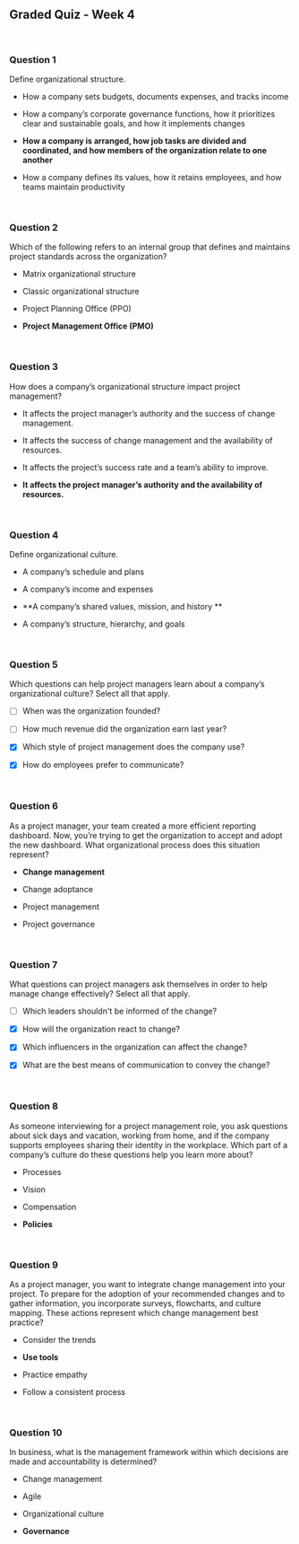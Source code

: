 ## Graded Quiz - Week 4
 
<br>

### Question 1

Define organizational structure.

- How a company sets budgets, documents expenses, and tracks income


- How a company’s corporate governance functions, how it prioritizes clear and sustainable goals, and how it implements changes


- **How a company is arranged, how job tasks are divided and coordinated, and how members of the organization relate to one another**


- How a company defines its values, how it retains employees, and how teams maintain productivity

<br>

### Question 2

Which of the following refers to an internal group that defines and maintains project standards across the organization?

- Matrix organizational structure


- Classic organizational structure


- Project Planning Office (PPO)


- **Project Management Office (PMO)**

<br>

### Question 3

How does a company’s organizational structure impact project management?

- It affects the project manager’s authority and the success of change management.


- It affects the success of change management and the availability of resources.


- It affects the project’s success rate and a team’s ability to improve.


- **It affects the project manager’s authority and the availability of resources.**

<br>

### Question 4

Define organizational culture.

- A company’s schedule and plans


- A company’s income and expenses


- **A company’s shared values, mission, and history **


- A company’s structure, hierarchy, and goals

<br>

### Question 5

Which questions can help project managers learn about a company’s organizational culture? Select all that apply.

+ [ ] When was the organization founded?

+ [ ] How much revenue did the organization earn last year?

+ [x] Which style of project management does the company use?

+ [x] How do employees prefer to communicate?

<br>

### Question 6

As a project manager, your team created a more efficient reporting dashboard. Now, you’re trying to get the organization to accept and adopt the new dashboard. What organizational process does this situation represent? 

- **Change management**


- Change adoptance


- Project management


- Project governance

<br>

### Question 7

What questions can project managers ask themselves in order to help manage change effectively? Select all that apply.

+ [ ] Which leaders shouldn't be informed of the change?

+ [x] How will the organization react to change?

+ [x] Which influencers in the organization can affect the change?

+ [x] What are the best means of communication to convey the change?

<br>

### Question 8

As someone interviewing for a project management role, you ask questions about sick days and vacation, working from home, and if the company supports employees sharing their identity in the workplace. Which part of a company’s culture do these questions help you learn more about?

- Processes


- Vision


- Compensation


- **Policies**

<br>

### Question 9

As a project manager, you want to integrate change management into your project. To prepare for the adoption of your recommended changes and to gather information, you incorporate surveys, flowcharts, and culture mapping. These actions represent which change management best practice?

- Consider the trends


- **Use tools**


- Practice empathy


- Follow a consistent process

<br>

### Question 10

In business, what is the management framework within which decisions are made and accountability is determined?

- Change management


- Agile


- Organizational culture


- **Governance**